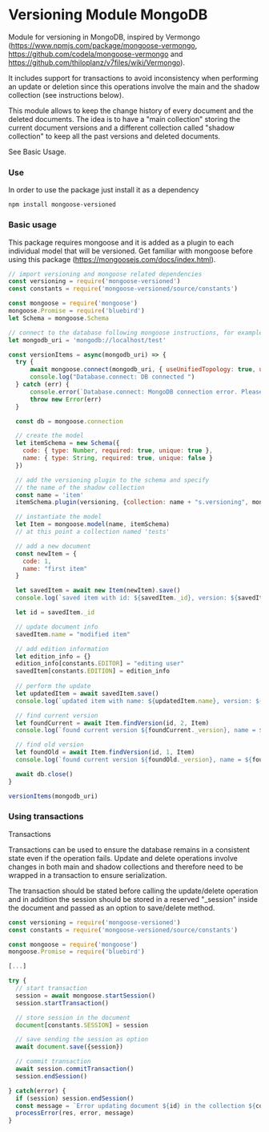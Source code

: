 # Versioning Module MongoDB
Module for versioning in MongoDB, inspired by Vermongo (https://www.npmjs.com/package/mongoose-vermongo, https://github.com/codela/mongoose-vermongo and https://github.com/thiloplanz/v7files/wiki/Vermongo).

It includes support for transactions to avoid inconsistency when performing an update or deletion since this operations involve the main and the shadow collection (see instructions below).

This module allows to keep the change history of every document and the deleted documents. The idea is to have a "main collection" storing the current document versions and a different collection called "shadow collection" to keep all the past versions and deleted documents.

See Basic Usage.

### Use
In order to use the package just install it as a dependency
```
npm install mongoose-versioned
```

### Basic usage
This package requires mongoose and it is added as a plugin to each individual model that will be versioned. Get familiar with mongoose before using this package (https://mongoosejs.com/docs/index.html).

```javascript
// import versioning and mongoose related dependencies
const versioning = require('mongoose-versioned')
const constants = require('mongoose-versioned/source/constants')

const mongoose = require('mongoose')
mongoose.Promise = require('bluebird')
let Schema = mongoose.Schema

// connect to the database following mongoose instructions, for example:
let mongodb_uri = 'mongodb://localhost/test'

const versionItems = async(mongodb_uri) => {
  try {
      await mongoose.connect(mongodb_uri, { useUnifiedTopology: true, useNewUrlParser: true, useFindAndModify: false })
      console.log("Database.connect: DB connected ")
  } catch (err) {
      console.error(`Database.connect: MongoDB connection error. Please make sure MongoDB is running:` + err.message)
      throw new Error(err)
  }

  const db = mongoose.connection

  // create the model
  let itemSchema = new Schema({
    code: { type: Number, required: true, unique: true },
    name: { type: String, required: true, unique: false }
  })

  // add the versioning plugin to the schema and specify
  // the name of the shadow collection
  const name = 'item'
  itemSchema.plugin(versioning, {collection: name + "s.versioning", mongoose})

  // instantiate the model
  let Item = mongoose.model(name, itemSchema)
  // at this point a collection named 'tests'

  // add a new document
  const newItem = {
    code: 1,
    name: "first item"
  }

  let savedItem = await new Item(newItem).save()
  console.log(`saved item with id: ${savedItem._id}, version: ${savedItem._version}`)

  let id = savedItem._id

  // update document info
  savedItem.name = "modified item"

  // add edition information
  let edition_info = {}
  edition_info[constants.EDITOR] = "editing user"
  savedItem[constants.EDITION] = edition_info
  
  // perform the update
  let updatedItem = await savedItem.save()
  console.log(`updated item with name: ${updatedItem.name}, version: ${updatedItem._version}`)

  // find current version
  let foundCurrent = await Item.findVersion(id, 2, Item)
  console.log(`found current version ${foundCurrent._version}, name = ${foundCurrent.name}`)

  // find old version
  let foundOld = await Item.findVersion(id, 1, Item)
  console.log(`found current version ${foundOld._version}, name = ${foundOld.name}`)

  await db.close()
}

versionItems(mongodb_uri)

```

### Using transactions
Transactions

Transactions can be used to ensure the database remains in a consistent state even if the operation fails. Update and delete operations involve changes in both main and shadow collections and therefore need to be wrapped in a transaction to ensure serialization.

The transaction should be stated before calling the update/delete operation and in addition the session should be stored in a reserved "_session" inside the document and passed as an option to save/delete method.

```javascript
const versioning = require('mongoose-versioned')
const constants = require('mongoose-versioned/source/constants')

const mongoose = require('mongoose')
mongoose.Promise = require('bluebird')

[...]

try {
  // start transaction
  session = await mongoose.startSession()
  session.startTransaction()

  // store session in the document
  document[constants.SESSION] = session

  // save sending the session as option
  await document.save({session})

  // commit transaction
  await session.commitTransaction()
  session.endSession()

} catch(error) {
  if (session) session.endSession()
  const message = `Error updating document ${id} in the collection ${collection}.`
  processError(res, error, message)
}

```
